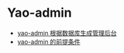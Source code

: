 # Yao-admin

<!-- links begin -->

- [yao-admin 根据数据库生成管理后台](yao-admin%20根据数据库生成管理后台.md)
- [yao-admin 的前提条件](yao-admin%20的前提条件.md)
<!-- links end -->
